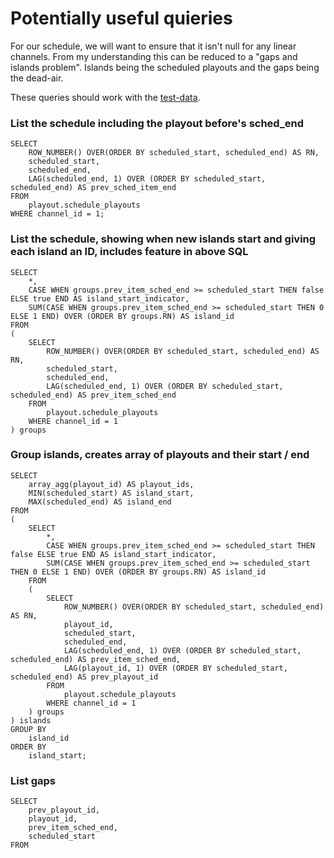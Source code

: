 # Potentially useful quieries

For our schedule, we will want to ensure that it isn't null for any linear channels. From my understanding this can be reduced to a "gaps and islands problem". Islands being the scheduled playouts and the gaps being the dead-air.

These queries should work with the [test-data](test-data.sql).

### List the schedule including the playout before's sched_end

```
SELECT
	ROW_NUMBER() OVER(ORDER BY scheduled_start, scheduled_end) AS RN,
	scheduled_start,
	scheduled_end,
	LAG(scheduled_end, 1) OVER (ORDER BY scheduled_start, scheduled_end) AS prev_sched_item_end
FROM
	playout.schedule_playouts
WHERE channel_id = 1;
```

### List the schedule, showing when new islands start and giving each island an ID, includes feature in above SQL

```
SELECT
	*,
	CASE WHEN groups.prev_item_sched_end >= scheduled_start THEN false ELSE true END AS island_start_indicator,
	SUM(CASE WHEN groups.prev_item_sched_end >= scheduled_start THEN 0 ELSE 1 END) OVER (ORDER BY groups.RN) AS island_id
FROM
(
	SELECT
		ROW_NUMBER() OVER(ORDER BY scheduled_start, scheduled_end) AS RN,
		scheduled_start,
		scheduled_end,
		LAG(scheduled_end, 1) OVER (ORDER BY scheduled_start, scheduled_end) AS prev_item_sched_end
	FROM
		playout.schedule_playouts
	WHERE channel_id = 1
) groups
```

### Group islands, creates array of playouts and their start / end

```
SELECT
	array_agg(playout_id) AS playout_ids,
	MIN(scheduled_start) AS island_start,
	MAX(scheduled_end) AS island_end
FROM
(
	SELECT
		*,
		CASE WHEN groups.prev_item_sched_end >= scheduled_start THEN false ELSE true END AS island_start_indicator,
		SUM(CASE WHEN groups.prev_item_sched_end >= scheduled_start THEN 0 ELSE 1 END) OVER (ORDER BY groups.RN) AS island_id
	FROM
	(
		SELECT
			ROW_NUMBER() OVER(ORDER BY scheduled_start, scheduled_end) AS RN,
			playout_id,
			scheduled_start,
			scheduled_end,
			LAG(scheduled_end, 1) OVER (ORDER BY scheduled_start, scheduled_end) AS prev_item_sched_end,
			LAG(playout_id, 1) OVER (ORDER BY scheduled_start, scheduled_end) AS prev_playout_id
		FROM
			playout.schedule_playouts
		WHERE channel_id = 1
	) groups
) islands
GROUP BY
	island_id
ORDER BY
	island_start;
```

### List gaps

```
SELECT
	prev_playout_id,
	playout_id,
	prev_item_sched_end,
	scheduled_start
FROM
```
